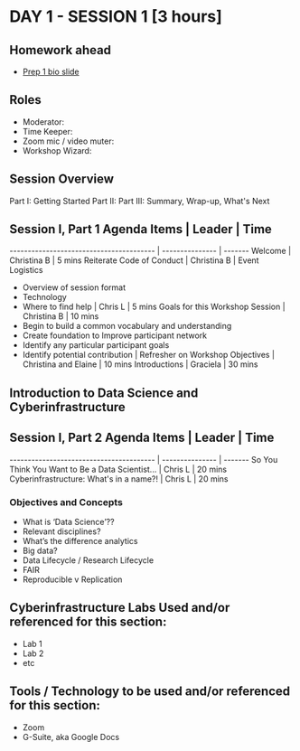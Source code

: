 

# DAY 1 - SESSION 1 [3 hours]


## Homework ahead
* [Prep 1 bio slide](https://rapid-research.github.io/nc_pr_virtual_workshop/homework/workshop_bios.html)

## Roles
* Moderator: 
* Time Keeper:
* Zoom mic / video muter:
* Workshop Wizard: 

## Session Overview
Part I: Getting Started
Part II: 
Part III: Summary, Wrap-up, What's Next

## Session I, Part 1 Agenda Items | Leader | Time
---------------------------------------- | --------------- | -------
Welcome | Christina B | 5 mins
Reiterate Code of Conduct | Christina B |
Event Logistics 
* Overview of session format 
* Technology  
* Where to find help | Chris L | 5 mins
Goals for this Workshop Session | Christina B | 10 mins
* Begin to build a common vocabulary and understanding
* Create foundation to Improve participant network
* Identify any particular participant goals
* Identify potential contribution | 
Refresher on Workshop Objectives | Christina and Elaine | 10 mins
Introductions | Graciela | 30 mins

## Introduction to Data Science and Cyberinfrastructure
## Session I, Part 2 Agenda Items | Leader | Time
---------------------------------------- | --------------- | -------
So You Think You Want to Be a Data Scientist... | Chris L | 20 mins
Cyberinfrastructure: What's in a name?! | Chris L | 20 mins

### Objectives and Concepts
* What is ‘Data Science’??
* Relevant disciplines?
* What’s the difference analytics
* Big data?
* Data Lifecycle / Research Lifecycle
* FAIR 
* Reproducible v Replication


## Cyberinfrastructure Labs Used and/or referenced for this section:
* Lab 1
* Lab 2
* etc

## Tools / Technology to be used and/or referenced for this section:
* Zoom
* G-Suite, aka Google Docs




